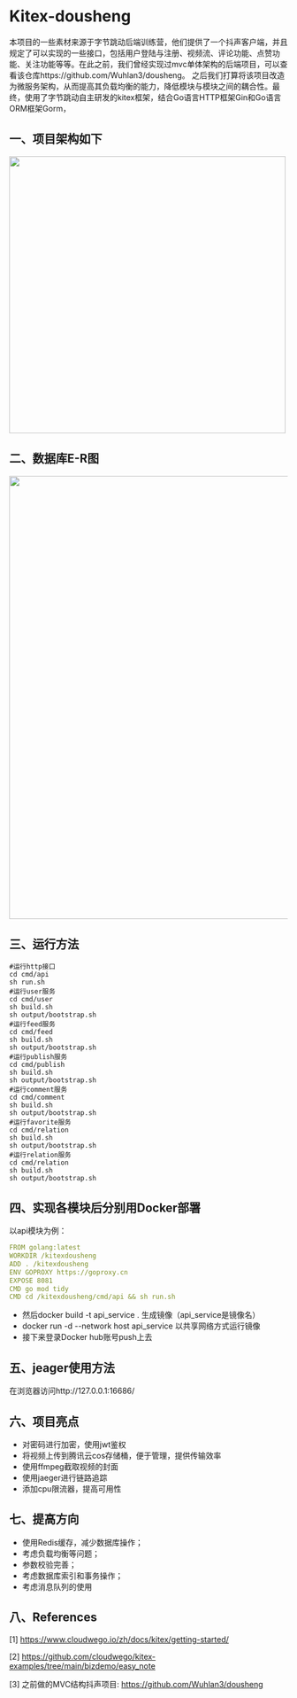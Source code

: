# Kitex-dousheng
本项目的一些素材来源于字节跳动后端训练营，他们提供了一个抖声客户端，并且规定了可以实现的一些接口，包括用户登陆与注册、视频流、评论功能、点赞功能、关注功能等等。在此之前，我们曾经实现过mvc单体架构的后端项目，可以查看该仓库https://github.com/Wuhlan3/dousheng。
之后我们打算将该项目改造为微服务架构，从而提高其负载均衡的能力，降低模块与模块之间的耦合性。最终，使用了字节跳动自主研发的kitex框架，结合Go语言HTTP框架Gin和Go语言ORM框架Gorm，

## 一、项目架构如下
<img src="https://wuhlan3-1307602190.cos.ap-guangzhou.myqcloud.com/img/UML.jpg" width="500px">

## 二、数据库E-R图
<img src="https://wuhlan3-1307602190.cos.ap-guangzhou.myqcloud.com/img/er.jpg" width="800px">

## 三、运行方法
```
#运行http接口
cd cmd/api
sh run.sh
#运行user服务
cd cmd/user
sh build.sh
sh output/bootstrap.sh
#运行feed服务
cd cmd/feed
sh build.sh
sh output/bootstrap.sh
#运行publish服务
cd cmd/publish
sh build.sh
sh output/bootstrap.sh
#运行comment服务
cd cmd/comment
sh build.sh
sh output/bootstrap.sh
#运行favorite服务
cd cmd/relation
sh build.sh
sh output/bootstrap.sh
#运行relation服务
cd cmd/relation
sh build.sh
sh output/bootstrap.sh
```

## 四、实现各模块后分别用Docker部署
以api模块为例：
``` yaml
FROM golang:latest
WORKDIR /kitexdousheng 
ADD . /kitexdousheng
ENV GOPROXY https://goproxy.cn
EXPOSE 8081
CMD go mod tidy
CMD cd /kitexdousheng/cmd/api && sh run.sh
```
- 然后docker build -t api_service . 生成镜像（api_service是镜像名）
- docker run -d --network host api_service 以共享网络方式运行镜像
- 接下来登录Docker hub账号push上去

## 五、jeager使用方法
在浏览器访问http://127.0.0.1:16686/

## 六、项目亮点
- 对密码进行加密，使用jwt鉴权
- 将视频上传到腾讯云cos存储桶，便于管理，提供传输效率
- 使用ffmpeg截取视频的封面
- 使用jaeger进行链路追踪
- 添加cpu限流器，提高可用性

## 七、提高方向
- 使用Redis缓存，减少数据库操作；
- 考虑负载均衡等问题；
- 参数校验完善；
- 考虑数据库索引和事务操作；
- 考虑消息队列的使用

## 八、References
[1] https://www.cloudwego.io/zh/docs/kitex/getting-started/

[2] https://github.com/cloudwego/kitex-examples/tree/main/bizdemo/easy_note

[3] 之前做的MVC结构抖声项目: https://github.com/Wuhlan3/dousheng
